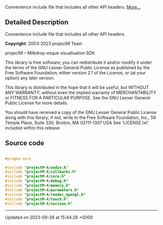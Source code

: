 Convenience include file that includes all other API headers.  [More...](#detailed-description)

## Detailed Description

Convenience include file that includes all other API headers. 

**Copyright**: 2003-2023 projectM Team


projectM &ndash; Milkdrop-esque visualisation SDK

This library is free software; you can redistribute it and/or modify it under the terms of the GNU Lesser General Public License as published by the Free Software Foundation; either version 2.1 of the License, or (at your option) any later version.

This library is distributed in the hope that it will be useful, but WITHOUT ANY WARRANTY; without even the implied warranty of MERCHANTABILITY or FITNESS FOR A PARTICULAR PURPOSE. See the GNU Lesser General Public License for more details.

You should have received a copy of the GNU Lesser General Public License along with this library; if not, write to the Free Software Foundation, Inc., 59 Temple Place, Suite 330, Boston, MA 02111-1307 USA See 'LICENSE.txt' included within this release 




## Source code

```cpp

#pragma once

#include "projectM-4/audio.h"
#include "projectM-4/callbacks.h"
#include "projectM-4/core.h"
#include "projectM-4/debug.h"
#include "projectM-4/memory.h"
#include "projectM-4/parameters.h"
#include "projectM-4/render_opengl.h"
#include "projectM-4/touch.h"
#include "projectM-4/version.h"
```


-------------------------------

Updated on 2023-09-26 at 15:44:26 +0000

